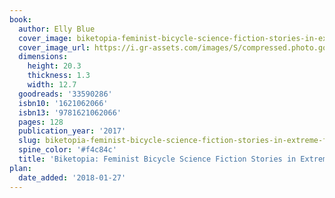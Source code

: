 ```yaml
---
book:
  author: Elly Blue
  cover_image: biketopia-feminist-bicycle-science-fiction-stories-in-extreme-futures.jpg
  cover_image_url: https://i.gr-assets.com/images/S/compressed.photo.goodreads.com/books/1483431940l/33590286._SX98_.jpg
  dimensions:
    height: 20.3
    thickness: 1.3
    width: 12.7
  goodreads: '33590286'
  isbn10: '1621062066'
  isbn13: '9781621062066'
  pages: 128
  publication_year: '2017'
  slug: biketopia-feminist-bicycle-science-fiction-stories-in-extreme-futures
  spine_color: '#f4c84c'
  title: 'Biketopia: Feminist Bicycle Science Fiction Stories in Extreme Futures'
plan:
  date_added: '2018-01-27'
---
```

